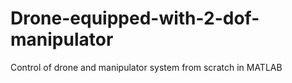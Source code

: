 # Drone-equipped-with-2-dof-manipulator
Control of drone and manipulator system from scratch in MATLAB
